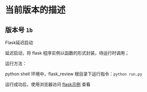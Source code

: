 # 当前版本的描述

## 版本号 `1b`

Flask延迟启动

延迟启动，将 flask 程序实例以函数的形式封装，待运行时调用；

运行方法：

python shell 环境中，flask_review 根目录下运行指令：`python run.py`

运行成功后，使用浏览器访问 [flask示例](http://127.0.0.1:5000/) 查看